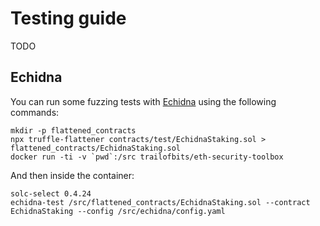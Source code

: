 # Testing guide

TODO

## Echidna

You can run some fuzzing tests with [Echidna](https://github.com/crytic/echidna) using the following commands:

```
mkdir -p flattened_contracts
npx truffle-flattener contracts/test/EchidnaStaking.sol > flattened_contracts/EchidnaStaking.sol
docker run -ti -v `pwd`:/src trailofbits/eth-security-toolbox
```

And then inside the container:

```
solc-select 0.4.24
echidna-test /src/flattened_contracts/EchidnaStaking.sol --contract EchidnaStaking --config /src/echidna/config.yaml
```
